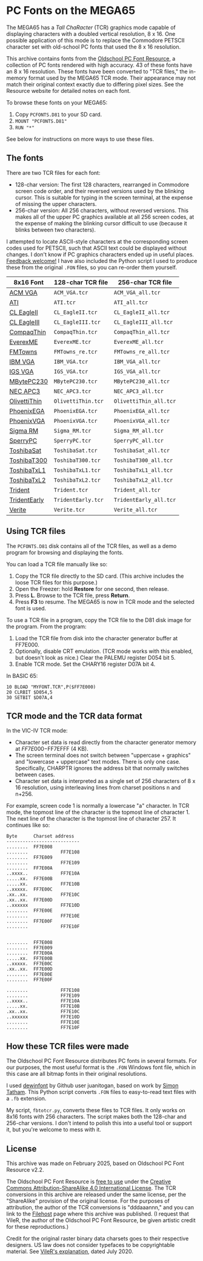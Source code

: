 # PC Fonts on the MEGA65

The MEGA65 has a *Tall ChaRacter* (TCR) graphics mode capable of displaying characters with a doubled vertical resolution, 8 x 16. One possible application of this mode is to replace the Commodore PETSCII character set with old-school PC fonts that used the 8 x 16 resolution.

This archive contains fonts from the [Oldschool PC Font Resource](https://int10h.org/oldschool-pc-fonts/), a collection of PC fonts rendered with high accuracy. 43 of these fonts have an 8 x 16 resolution. These fonts have been converted to "TCR files," the in-memory format used by the MEGA65 TCR mode. Their appearance may not match their original context exactly due to differing pixel sizes. See the Resource website for detailed notes on each font.

To browse these fonts on your MEGA65:

1. Copy `PCFONTS.D81` to your SD card.
2. `MOUNT "PCFONTS.D81"`
3. `RUN "*"`

See below for instructions on more ways to use these files.

## The fonts

There are two TCR files for each font:

* 128-char version: The first 128 characters, rearranged in Commodore screen code order, and their reversed versions used by the blinking cursor. This is suitable for typing in the screen terminal, at the expense of missing the upper characters.
* 256-char version: All 256 characters, without reversed versions. This makes all of the upper PC graphics available at all 256 screen codes, at the expense of making the blinking cursor difficult to use (because it blinks between two characters).

I attempted to locate ASCII-style characters at the corresponding screen codes used for PETSCII, such that ASCII text could be displayed without changes. I don't know if PC graphics characters ended up in useful places. [Feedback welcome!](mailto:contact@dansanderson.com) I have also included the Python script I used to produce these from the original `.FON` files, so you can re-order them yourself.

| 8x16 Font | 128-char TCR file | 256-char TCR file |
|------|-------------------|-------------------|
| [ACM VGA](https://int10h.org/oldschool-pc-fonts/fontlist/font?acm_vga_8x16) | `ACM_VGA.tcr` | `ACM_VGA_all.tcr` |
| [ATI](https://int10h.org/oldschool-pc-fonts/fontlist/font?ati_8x16) | `ATI.tcr` | `ATI_all.tcr` |
| [CL EagleII](https://int10h.org/oldschool-pc-fonts/fontlist/font?cl_eagleii_8x16) | `CL_EagleII.tcr` | `CL_EagleII_all.tcr` |
| [CL EagleIII](https://int10h.org/oldschool-pc-fonts/fontlist/font?cl_eagleiii_8x16) | `CL_EagleIII.tcr` | `CL_EagleIII_all.tcr` |
| [CompaqThin](https://int10h.org/oldschool-pc-fonts/fontlist/font?compaqthin_8x16) | `CompaqThin.tcr` | `CompaqThin_all.tcr` |
| [EverexME](https://int10h.org/oldschool-pc-fonts/fontlist/font?everexme_8x16) | `EverexME.tcr` | `EverexME_all.tcr` |
| [FMTowns](https://int10h.org/oldschool-pc-fonts/fontlist/font?fmtowns_re_8x16) | `FMTowns_re.tcr` | `FMTowns_re_all.tcr` |
| [IBM VGA](https://int10h.org/oldschool-pc-fonts/fontlist/font?ibm_vga_8x16) | `IBM_VGA.tcr` | `IBM_VGA_all.tcr` |
| [IGS VGA](https://int10h.org/oldschool-pc-fonts/fontlist/font?igs_vga_8x16) | `IGS_VGA.tcr` | `IGS_VGA_all.tcr` |
| [MBytePC230](https://int10h.org/oldschool-pc-fonts/fontlist/font?mbytepc230_8x16) | `MBytePC230.tcr` | `MBytePC230_all.tcr` |
| [NEC APC3](https://int10h.org/oldschool-pc-fonts/fontlist/font?nec_apc3_8x16) | `NEC_APC3.tcr` | `NEC_APC3_all.tcr` |
| [OlivettiThin](https://int10h.org/oldschool-pc-fonts/fontlist/font?olivettithin_8x16) | `OlivettiThin.tcr` | `OlivettiThin_all.tcr` |
| [PhoenixEGA](https://int10h.org/oldschool-pc-fonts/fontlist/font?phoenixega_8x16) | `PhoenixEGA.tcr` | `PhoenixEGA_all.tcr` |
| [PhoenixVGA](https://int10h.org/oldschool-pc-fonts/fontlist/font?phoenixvga_8x16) | `PhoenixVGA.tcr` | `PhoenixVGA_all.tcr` |
| [Sigma RM](https://int10h.org/oldschool-pc-fonts/fontlist/font?sigma_rm_8x16) | `Sigma_RM.tcr` | `Sigma_RM_all.tcr` |
| [SperryPC](https://int10h.org/oldschool-pc-fonts/fontlist/font?sperrypc_8x16) | `SperryPC.tcr` | `SperryPC_all.tcr` |
| [ToshibaSat](https://int10h.org/oldschool-pc-fonts/fontlist/font?toshibasat_8x16) | `ToshibaSat.tcr` | `ToshibaSat_all.tcr` |
| [ToshibaT300](https://int10h.org/oldschool-pc-fonts/fontlist/font?toshibat300_8x16) | `ToshibaT300.tcr` | `ToshibaT300_all.tcr` |
| [ToshibaTxL1](https://int10h.org/oldschool-pc-fonts/fontlist/font?toshibatxl1_8x16) | `ToshibaTxL1.tcr` | `ToshibaTxL1_all.tcr` |
| [ToshibaTxL2](https://int10h.org/oldschool-pc-fonts/fontlist/font?toshibatxl2_8x16) | `ToshibaTxL2.tcr` | `ToshibaTxL2_all.tcr` |
| [Trident](https://int10h.org/oldschool-pc-fonts/fontlist/font?trident_8x16) | `Trident.tcr` | `Trident_all.tcr` |
| [TridentEarly](https://int10h.org/oldschool-pc-fonts/fontlist/font?tridentearly_8x16) | `TridentEarly.tcr` | `TridentEarly_all.tcr` |
| [Verite](https://int10h.org/oldschool-pc-fonts/fontlist/font?verite_8x16) | `Verite.tcr` | `Verite_all.tcr` |

## Using TCR files

The `PCFONTS.D81` disk contains all of the TCR files, as well as a demo program for browsing and displaying the fonts.

You can load a TCR file manually like so:

1. Copy the TCR file directly to the SD card. (This archive includes the loose TCR files for this purpose.)
2. Open the Freezer: hold **Restore** for one second, then release.
3. Press **L**. Browse to the TCR file, press **Return**.
4. Press **F3** to resume. The MEGA65 is now in TCR mode and the selected font is used.

To use a TCR file in a program, copy the TCR file to the D81 disk image for the program. From the program:

1. Load the TCR file from disk into the character generator buffer at FF7E000.
2. Optionally, disable CRT emulation. (TCR mode works with this enabled, but doesn't look as nice.) Clear the PALEMU register D054 bit 5.
3. Enable TCR mode. Set the CHARY16 register D07A bit 4.

In BASIC 65:

```basic
10 BLOAD "MYFONT.TCR",P($FF7E000)
20 CLRBIT $D054,5
30 SETBIT $D07A,4
```

## TCR mode and the TCR data format

In the VIC-IV TCR mode:

* Character set data is read directly from the character generator memory at $FF7E000-$FF7EFFF (4 KB).
* The screen terminal does not switch between "uppercase + graphics" and "lowercase + uppercase" text modes. There is only one case. Specifically, CHARPTR ignores the address bit that normally switches between cases.
* Character set data is interpreted as a single set of 256 characters of 8 x 16 resolution, using interleaving lines from charset positions n and n+256.

For example, screen code 1 is normally a lowercase "a" character. In TCR mode, the topmost line of the character is the topmost line of character 1. The next line of the character is the topmost line of character 257. It continues like so:

```
Byte      Charset address
---------------------------
........  FF7E008
........            FF7E108
........  FF7E009
........            FF7E109
........  FF7E00A
..xxxx..            FF7E10A
.....xx.  FF7E00B
.....xx.            FF7E10B
..xxxxx.  FF7E00C
.xx..xx.            FF7E10C
.xx..xx.  FF7E00D
..xxxxxx            FF7E10D
........  FF7E00E
........            FF7E10E
........  FF7E00F
........            FF7E10F


........  FF7E008
........  FF7E009
........  FF7E00A
.....xx.  FF7E00B
..xxxxx.  FF7E00C
.xx..xx.  FF7E00D
........  FF7E00E
........  FF7E00F

........            FF7E108
........            FF7E109
..xxxx..            FF7E10A
.....xx.            FF7E10B
.xx..xx.            FF7E10C
..xxxxxx            FF7E10D
........            FF7E10E
........            FF7E10F
```

## How these TCR files were made

The Oldschool PC Font Resource distributes PC fonts in several formats. For our purposes, the most useful format is the `.FON` Windows font file, which in this case are all bitmap fonts in their original resolutions.

I used [dewinfont](https://github.com/juanitogan/mkwinfont) by Github user juanitogan, based on work by [Simon Tatham](https://www.chiark.greenend.org.uk/~sgtatham/fonts/). This Python script converts `.FON` files to easy-to-read text files with a `.fb` extension.

My script, `fbtotcr.py`, converts these files to TCR files. It only works on 8x16 fonts with 256 characters. The script makes both the 128-char and 256-char versions. I don't intend to polish this into a useful tool or support it, but you're welcome to mess with it.

## License

This archive was made on February 2025, based on Oldschool PC Font Resource v2.2.

The Oldschool PC Font Resource is [free to use](https://int10h.org/oldschool-pc-fonts/readme/#legal_stuff) under the [Creative Commons Attribution-ShareAlike 4.0 International License](https://creativecommons.org/licenses/by-sa/4.0/). The TCR conversions in this archive are released under the same license, per the "ShareAlike" provision of the original license. For the purposes of attribution, the author of the TCR conversions is "dddaaannn," and you can link to the [Filehost](https://files.mega65.org/) page where this archive was published. (I request that VileR, the author of the Oldschool PC Font Resource, be given artistic credit for these reproductions.)

Credit for the original raster binary data charsets goes to their respective designers. US law does not consider typefaces to be copyrightable material. See [VileR's explanation](https://int10h.org/oldschool-pc-fonts/readme/#legal_stuff), dated July 2020.
